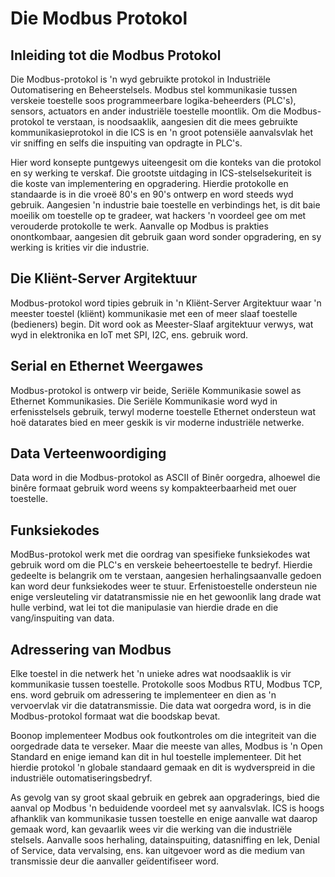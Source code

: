 # Die Modbus Protokol

## Inleiding tot die Modbus Protokol

Die Modbus-protokol is 'n wyd gebruikte protokol in Industriële Outomatisering en Beheerstelsels. Modbus stel kommunikasie tussen verskeie toestelle soos programmeerbare logika-beheerders (PLC's), sensors, actuators en ander industriële toestelle moontlik. Om die Modbus-protokol te verstaan, is noodsaaklik, aangesien dit die mees gebruikte kommunikasieprotokol in die ICS is en 'n groot potensiële aanvalsvlak het vir sniffing en selfs die inspuiting van opdragte in PLC's.

Hier word konsepte puntgewys uiteengesit om die konteks van die protokol en sy werking te verskaf. Die grootste uitdaging in ICS-stelselsekuriteit is die koste van implementering en opgradering. Hierdie protokolle en standaarde is in die vroeë 80's en 90's ontwerp en word steeds wyd gebruik. Aangesien 'n industrie baie toestelle en verbindings het, is dit baie moeilik om toestelle op te gradeer, wat hackers 'n voordeel gee om met verouderde protokolle te werk. Aanvalle op Modbus is prakties onontkombaar, aangesien dit gebruik gaan word sonder opgradering, en sy werking is krities vir die industrie.

## Die Kliënt-Server Argitektuur

Modbus-protokol word tipies gebruik in 'n Kliënt-Server Argitektuur waar 'n meester toestel (kliënt) kommunikasie met een of meer slaaf toestelle (bedieners) begin. Dit word ook as Meester-Slaaf argitektuur verwys, wat wyd in elektronika en IoT met SPI, I2C, ens. gebruik word.

## Serial en Ethernet Weergawes

Modbus-protokol is ontwerp vir beide, Seriële Kommunikasie sowel as Ethernet Kommunikasies. Die Seriële Kommunikasie word wyd in erfenisstelsels gebruik, terwyl moderne toestelle Ethernet ondersteun wat hoë datarates bied en meer geskik is vir moderne industriële netwerke.

## Data Verteenwoordiging

Data word in die Modbus-protokol as ASCII of Binêr oorgedra, alhoewel die binêre formaat gebruik word weens sy kompakteerbaarheid met ouer toestelle.

## Funksiekodes

ModBus-protokol werk met die oordrag van spesifieke funksiekodes wat gebruik word om die PLC's en verskeie beheertoestelle te bedryf. Hierdie gedeelte is belangrik om te verstaan, aangesien herhalingsaanvalle gedoen kan word deur funksiekodes weer te stuur. Erfenistoestelle ondersteun nie enige versleuteling vir datatransmissie nie en het gewoonlik lang drade wat hulle verbind, wat lei tot die manipulasie van hierdie drade en die vang/inspuiting van data.

## Adressering van Modbus

Elke toestel in die netwerk het 'n unieke adres wat noodsaaklik is vir kommunikasie tussen toestelle. Protokolle soos Modbus RTU, Modbus TCP, ens. word gebruik om adressering te implementeer en dien as 'n vervoervlak vir die datatransmissie. Die data wat oorgedra word, is in die Modbus-protokol formaat wat die boodskap bevat.

Boonop implementeer Modbus ook foutkontroles om die integriteit van die oorgedrade data te verseker. Maar die meeste van alles, Modbus is 'n Open Standard en enige iemand kan dit in hul toestelle implementeer. Dit het hierdie protokol 'n globale standaard gemaak en dit is wydverspreid in die industriële outomatiseringsbedryf.

As gevolg van sy groot skaal gebruik en gebrek aan opgraderings, bied die aanval op Modbus 'n beduidende voordeel met sy aanvalsvlak. ICS is hoogs afhanklik van kommunikasie tussen toestelle en enige aanvalle wat daarop gemaak word, kan gevaarlik wees vir die werking van die industriële stelsels. Aanvalle soos herhaling, datainspuiting, datasniffing en lek, Denial of Service, data vervalsing, ens. kan uitgevoer word as die medium van transmissie deur die aanvaller geïdentifiseer word.
